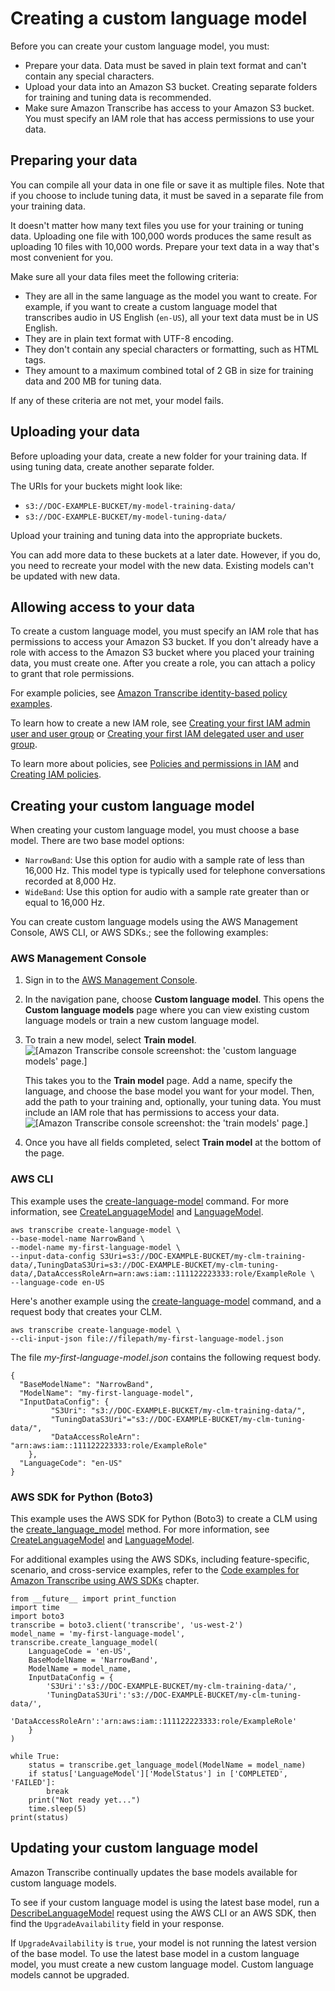 # Creating a custom language model<a name="custom-language-models-create"></a>

Before you can create your custom language model, you must:
+ Prepare your data\. Data must be saved in plain text format and can't contain any special characters\.
+ Upload your data into an Amazon S3 bucket\. Creating separate folders for training and tuning data is recommended\.
+ Make sure Amazon Transcribe has access to your Amazon S3 bucket\. You must specify an IAM role that has access permissions to use your data\.

## Preparing your data<a name="prepare-data"></a>

You can compile all your data in one file or save it as multiple files\. Note that if you choose to include tuning data, it must be saved in a separate file from your training data\.

It doesn't matter how many text files you use for your training or tuning data\. Uploading one file with 100,000 words produces the same result as uploading 10 files with 10,000 words\. Prepare your text data in a way that's most convenient for you\.

Make sure all your data files meet the following criteria:
+ They are all in the same language as the model you want to create\. For example, if you want to create a custom language model that transcribes audio in US English \(`en-US`\), all your text data must be in US English\.
+ They are in plain text format with UTF\-8 encoding\.
+ They don't contain any special characters or formatting, such as HTML tags\.
+ They amount to a maximum combined total of 2 GB in size for training data and 200 MB for tuning data\.

If any of these criteria are not met, your model fails\.

## Uploading your data<a name="upload-data"></a>

Before uploading your data, create a new folder for your training data\. If using tuning data, create another separate folder\.

The URIs for your buckets might look like:
+ `s3://DOC-EXAMPLE-BUCKET/my-model-training-data/`
+ `s3://DOC-EXAMPLE-BUCKET/my-model-tuning-data/`

Upload your training and tuning data into the appropriate buckets\.

You can add more data to these buckets at a later date\. However, if you do, you need to recreate your model with the new data\. Existing models can't be updated with new data\.

## Allowing access to your data<a name="data-permissions"></a>

To create a custom language model, you must specify an IAM role that has permissions to access your Amazon S3 bucket\. If you don't already have a role with access to the Amazon S3 bucket where you placed your training data, you must create one\. After you create a role, you can attach a policy to grant that role permissions\.

For example policies, see [Amazon Transcribe identity\-based policy examples](security_iam_id-based-policy-examples.md)\.

To learn how to create a new IAM role, see [Creating your first IAM admin user and user group](https://docs.aws.amazon.com/IAM/latest/UserGuide/getting-started_create-admin-group.html) or [Creating your first IAM delegated user and user group](https://docs.aws.amazon.com/IAM/latest/UserGuide/getting-started_create-delegated-user.html)\.

To learn more about policies, see [Policies and permissions in IAM](https://docs.aws.amazon.com/IAM/latest/UserGuide/access_policies.html) and [Creating IAM policies](https://docs.aws.amazon.com/IAM/latest/UserGuide/access_policies_create-console.html#access_policies_create-start)\.

## Creating your custom language model<a name="create-custom-language-model"></a>

When creating your custom language model, you must choose a base model\. There are two base model options:
+ `NarrowBand`: Use this option for audio with a sample rate of less than 16,000 Hz\. This model type is typically used for telephone conversations recorded at 8,000 Hz\.
+ `WideBand`: Use this option for audio with a sample rate greater than or equal to 16,000 Hz\.

You can create custom language models using the AWS Management Console, AWS CLI, or AWS SDKs\.; see the following examples:

### AWS Management Console<a name="model-create-console"></a>

1. Sign in to the [AWS Management Console](https://console.aws.amazon.com/transcribe/)\.

1. In the navigation pane, choose **Custom language model**\. This opens the **Custom language models** page where you can view existing custom language models or train a new custom language model\.

1. To train a new model, select **Train model**\.  
![\[Amazon Transcribe console screenshot: the 'custom language models' page.\]](http://docs.aws.amazon.com/transcribe/latest/dg/images/clm-create-console.png)

   This takes you to the **Train model** page\. Add a name, specify the language, and choose the base model you want for your model\. Then, add the path to your training and, optionally, your tuning data\. You must include an IAM role that has permissions to access your data\.  
![\[Amazon Transcribe console screenshot: the 'train models' page.\]](http://docs.aws.amazon.com/transcribe/latest/dg/images/clm-train-console.png)

1. Once you have all fields completed, select **Train model** at the bottom of the page\.

### AWS CLI<a name="model-create-cli"></a>

This example uses the [create\-language\-model](https://awscli.amazonaws.com/v2/documentation/api/latest/reference/transcribe/create-language-model.html) command\. For more information, see [CreateLanguageModel](https://docs.aws.amazon.com/transcribe/latest/APIReference/API_CreateLanguageModel.html) and [LanguageModel](https://docs.aws.amazon.com/transcribe/latest/APIReference/API_LanguageModel.html)\.

```
aws transcribe create-language-model \ 
--base-model-name NarrowBand \ 
--model-name my-first-language-model \ 
--input-data-config S3Uri=s3://DOC-EXAMPLE-BUCKET/my-clm-training-data/,TuningDataS3Uri=s3://DOC-EXAMPLE-BUCKET/my-clm-tuning-data/,DataAccessRoleArn=arn:aws:iam::111122223333:role/ExampleRole \
--language-code en-US
```

Here's another example using the [create\-language\-model](https://awscli.amazonaws.com/v2/documentation/api/latest/reference/transcribe/start-transcription-job.html) command, and a request body that creates your CLM\.

```
aws transcribe create-language-model \
--cli-input-json file://filepath/my-first-language-model.json
```

The file *my\-first\-language\-model\.json* contains the following request body\.

```
{
  "BaseModelName": "NarrowBand",
  "ModelName": "my-first-language-model",
  "InputDataConfig": {
         "S3Uri": "s3://DOC-EXAMPLE-BUCKET/my-clm-training-data/",
         "TuningDataS3Uri"="s3://DOC-EXAMPLE-BUCKET/my-clm-tuning-data/",
         "DataAccessRoleArn": "arn:aws:iam::111122223333:role/ExampleRole"
    },
  "LanguageCode": "en-US"  
}
```

### AWS SDK for Python \(Boto3\)<a name="model-create-python-batch"></a>

This example uses the AWS SDK for Python \(Boto3\) to create a CLM using the [create\_language\_model](https://boto3.amazonaws.com/v1/documentation/api/latest/reference/services/transcribe.html#TranscribeService.Client.create_language_model) method\. For more information, see [CreateLanguageModel](https://docs.aws.amazon.com/transcribe/latest/APIReference/API_CreateLanguageModel.html) and [LanguageModel](https://docs.aws.amazon.com/transcribe/latest/APIReference/API_LanguageModel.html)\.

For additional examples using the AWS SDKs, including feature\-specific, scenario, and cross\-service examples, refer to the [Code examples for Amazon Transcribe using AWS SDKs](service_code_examples.md) chapter\.

```
from __future__ import print_function
import time
import boto3
transcribe = boto3.client('transcribe', 'us-west-2')
model_name = 'my-first-language-model',
transcribe.create_language_model(
    LanguageCode = 'en-US', 
    BaseModelName = 'NarrowBand',
    ModelName = model_name,
    InputDataConfig = {
        'S3Uri':'s3://DOC-EXAMPLE-BUCKET/my-clm-training-data/',
        'TuningDataS3Uri':'s3://DOC-EXAMPLE-BUCKET/my-clm-tuning-data/',
        'DataAccessRoleArn':'arn:aws:iam::111122223333:role/ExampleRole'
    }
)

while True:
    status = transcribe.get_language_model(ModelName = model_name)
    if status['LanguageModel']['ModelStatus'] in ['COMPLETED', 'FAILED']:
        break
    print("Not ready yet...")
    time.sleep(5)
print(status)
```

## Updating your custom language model<a name="update-custom-language-model"></a>

Amazon Transcribe continually updates the base models available for custom language models\.

To see if your custom language model is using the latest base model, run a [DescribeLanguageModel](https://docs.aws.amazon.com/transcribe/latest/APIReference/API_DescribeLanguageModel.html) request using the AWS CLI or an AWS SDK, then find the `UpgradeAvailability` field in your response\.

If `UpgradeAvailability` is `true`, your model is not running the latest version of the base model\. To use the latest base model in a custom language model, you must create a new custom language model\. Custom language models cannot be upgraded\.
